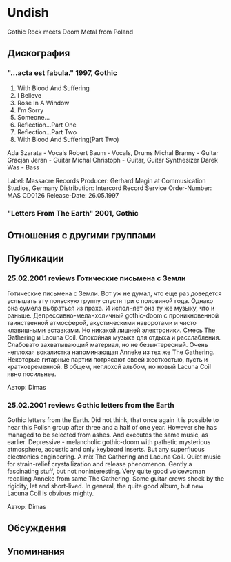# Undish

Gothic Rock meets Doom Metal from Poland

## Дискография

### "...acta est fabula." 1997, Gothic

1. With Blood And Suffering
2. I Believe
3. Rose In A Window
4. I'm Sorry
5. Someone...
6. Reflection...Part One
7. Reflection...Part Two
8. With Blood And Suffering(Part Two)

Ada Szarata - Vocals
Robert Baum - Vocals, Drums
Michal Branny - Guitar
Gracjan Jeran - Guitar
Michal Christoph - Guitar, Guitar Synthesizer
Darek Was - Bass

Label: Massacre Records
Producer: Gerhard Magin at Commusication Studios, Germany
Distribution: Intercord Record Service
Order-Number: MAS CD0126
Release-Date: 26.05.1997

### "Letters From The Earth" 2001, Gothic




## Отношения с другими группами


## Публикации

### 25.02.2001 reviews Готические письмена с Земли

<p>Готические письмена с Земли. Вот уж не думал, что еще раз доведется услышать эту польскую группу спустя три с половиной года. Однако она сумела выбраться из праха. И исполняет она ту же музыку, что и раньше. Депрессивно-меланхоличный gothic-doom с проникновенной таинственной атмосферой, акустическими наворотами и чисто клавишными вставками. Но никакой лишней электроники. Смесь The Gathering и Lacuna Coil. Спокойная музыка для отдыха и расслабления. Слабовато захватывающий материал, но не безынтересный. Очень неплохая вокалистка напоминающая Anneke из тех же The Gathering. Некоторые гитарные партии потрясают своей жесткостью, пусть и кратковременной. В общем, неплохой альбом, но новый Lacuna Coil явно посильнее.</p>

Автор: Dimas

### 25.02.2001 reviews Gothic letters from the Earth

<p>Gothic letters from the Earth. Did not think, that once again it is possible to hear this Polish group after three and a half of one year. However she has managed to be selected from ashes. And executes the same music, as earlier. Depressive - melancholic gothic-doom with pathetic mysterious atmosphere, acoustic and only keyboard inserts. But any superfluous electronics engineering. A mix The Gathering and Lacuna Coil. Quiet music for strain-relief crystallization and release phenomenon. Gently a fascinating stuff, but not noninteresting. Very quite good voicewoman recalling Anneke from same The Gathering. Some guitar crews shock by the rigidity, let and short-lived. In general, the quite good album, but new Lacuna Coil is obvious mighty.</p>

Автор: Dimas


## Обсуждения


## Упоминания

